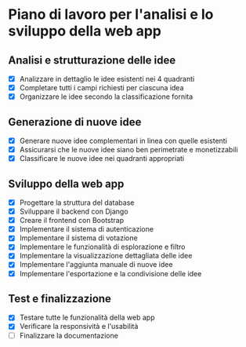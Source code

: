 # Piano di lavoro per l'analisi e lo sviluppo della web app

## Analisi e strutturazione delle idee
- [x] Analizzare in dettaglio le idee esistenti nei 4 quadranti
- [x] Completare tutti i campi richiesti per ciascuna idea
- [x] Organizzare le idee secondo la classificazione fornita

## Generazione di nuove idee
- [x] Generare nuove idee complementari in linea con quelle esistenti
- [x] Assicurarsi che le nuove idee siano ben perimetrate e monetizzabili
- [x] Classificare le nuove idee nei quadranti appropriati

## Sviluppo della web app
- [x] Progettare la struttura del database
- [x] Sviluppare il backend con Django
- [x] Creare il frontend con Bootstrap
- [x] Implementare il sistema di autenticazione
- [x] Implementare il sistema di votazione
- [x] Implementare le funzionalità di esplorazione e filtro
- [x] Implementare la visualizzazione dettagliata delle idee
- [x] Implementare l'aggiunta manuale di nuove idee
- [x] Implementare l'esportazione e la condivisione delle idee

## Test e finalizzazione
- [x] Testare tutte le funzionalità della web app
- [x] Verificare la responsività e l'usabilità
- [ ] Finalizzare la documentazione
